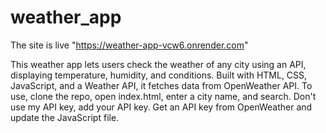 # weather_app

The site is live "https://weather-app-vcw6.onrender.com"

This weather app lets users check the weather of any city using an API, displaying temperature, humidity, and conditions. Built with HTML, CSS, JavaScript, and a Weather API, it fetches data from OpenWeather API. To use, clone the repo, open index.html, enter a city name, and search. Don't use my API key, add your API key. Get an API key from OpenWeather and update the JavaScript file. 
